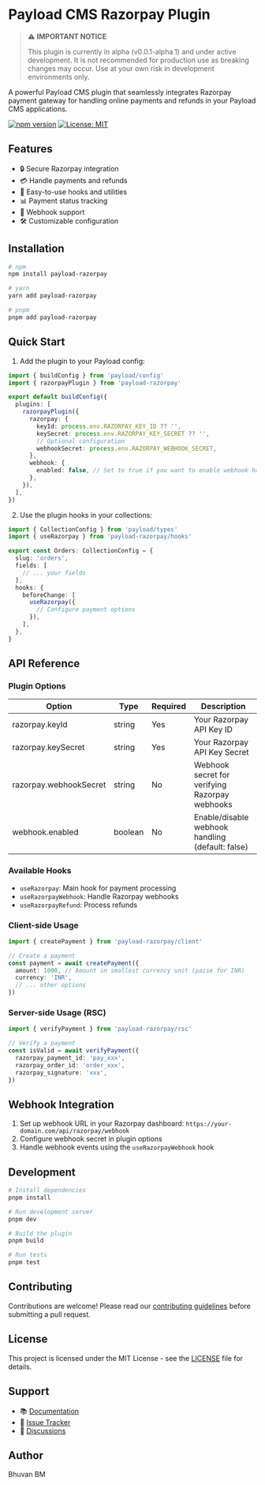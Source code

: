 # Payload CMS Razorpay Plugin

> ⚠️ **IMPORTANT NOTICE**
>
> This plugin is currently in alpha (v0.0.1-alpha.1) and under active development.
> It is not recommended for production use as breaking changes may occur.
> Use at your own risk in development environments only.

A powerful Payload CMS plugin that seamlessly integrates Razorpay payment gateway for handling online payments and refunds in your Payload CMS applications.

[![npm version](https://badge.fury.io/js/payload-razorpay.svg)](https://badge.fury.io/js/payload-razorpay)
[![License: MIT](https://img.shields.io/badge/License-MIT-yellow.svg)](https://opensource.org/licenses/MIT)

## Features

- 🔒 Secure Razorpay integration
- 💳 Handle payments and refunds
- 🎯 Easy-to-use hooks and utilities
- 📊 Payment status tracking
- 🔄 Webhook support
- 🛠️ Customizable configuration

## Installation

```bash
# npm
npm install payload-razorpay

# yarn
yarn add payload-razorpay

# pnpm
pnpm add payload-razorpay
```

## Quick Start

1. Add the plugin to your Payload config:

```typescript
import { buildConfig } from 'payload/config'
import { razorpayPlugin } from 'payload-razorpay'

export default buildConfig({
  plugins: [
    razorpayPlugin({
      razorpay: {
        keyId: process.env.RAZORPAY_KEY_ID ?? '',
        keySecret: process.env.RAZORPAY_KEY_SECRET ?? '',
        // Optional configuration
        webhookSecret: process.env.RAZORPAY_WEBHOOK_SECRET,
      },
      webhook: {
        enabled: false, // Set to true if you want to enable webhook handling
      },
    }),
  ],
})
```

2. Use the plugin hooks in your collections:

```typescript
import { CollectionConfig } from 'payload/types'
import { useRazorpay } from 'payload-razorpay/hooks'

export const Orders: CollectionConfig = {
  slug: 'orders',
  fields: [
    // ... your fields
  ],
  hooks: {
    beforeChange: [
      useRazorpay({
        // Configure payment options
      }),
    ],
  },
}
```

## API Reference

### Plugin Options

| Option                 | Type    | Required | Description                                      |
| ---------------------- | ------- | -------- | ------------------------------------------------ |
| razorpay.keyId         | string  | Yes      | Your Razorpay API Key ID                         |
| razorpay.keySecret     | string  | Yes      | Your Razorpay API Key Secret                     |
| razorpay.webhookSecret | string  | No       | Webhook secret for verifying Razorpay webhooks   |
| webhook.enabled        | boolean | No       | Enable/disable webhook handling (default: false) |

### Available Hooks

- `useRazorpay`: Main hook for payment processing
- `useRazorpayWebhook`: Handle Razorpay webhooks
- `useRazorpayRefund`: Process refunds

### Client-side Usage

```typescript
import { createPayment } from 'payload-razorpay/client'

// Create a payment
const payment = await createPayment({
  amount: 1000, // Amount in smallest currency unit (paise for INR)
  currency: 'INR',
  // ... other options
})
```

### Server-side Usage (RSC)

```typescript
import { verifyPayment } from 'payload-razorpay/rsc'

// Verify a payment
const isValid = await verifyPayment({
  razorpay_payment_id: 'pay_xxx',
  razorpay_order_id: 'order_xxx',
  razorpay_signature: 'xxx',
})
```

## Webhook Integration

1. Set up webhook URL in your Razorpay dashboard: `https://your-domain.com/api/razorpay/webhook`
2. Configure webhook secret in plugin options
3. Handle webhook events using the `useRazorpayWebhook` hook

## Development

```bash
# Install dependencies
pnpm install

# Run development server
pnpm dev

# Build the plugin
pnpm build

# Run tests
pnpm test
```

## Contributing

Contributions are welcome! Please read our [contributing guidelines](CONTRIBUTING.md) before submitting a pull request.

## License

This project is licensed under the MIT License - see the [LICENSE](LICENSE) file for details.

## Support

- 📚 [Documentation](https://github.com/crazytweeks/payload-razorpay/wiki)
- 🐛 [Issue Tracker](https://github.com/crazytweeks/payload-razorpay/issues)
- 💬 [Discussions](https://github.com/crazytweeks/payload-razorpay/discussions)

## Author

Bhuvan BM
